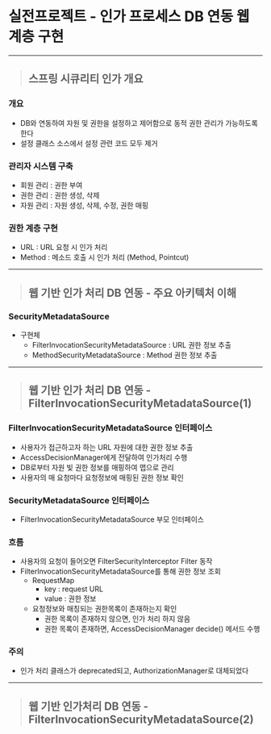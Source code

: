 
# 실전프로젝트 - 인가 프로세스 DB 연동 웹 계층 구현

------------------------------------------------------------------------------------------------------------------------

> ## 스프링 시큐리티 인가 개요

### 개요
- DB와 연동하여 자원 및 권한을 설정하고 제어함으로 동적 권한 관리가 가능하도록 한다
- 설정 클래스 소스에서 설정 관련 코드 모두 제거


### 관리자 시스템 구축
- 회원 관리 : 권한 부여
- 권한 관리 : 권한 생성, 삭제
- 자원 관리 : 자원 생성, 삭제, 수정, 권한 매핑


### 권한 계층 구현
- URL : URL 요청 시 인가 처리
- Method : 메소드 호출 시 인가 처리 (Method, Pointcut)

------------------------------------------------------------------------------------------------------------------------

> ## 웹 기반 인가 처리 DB 연동 - 주요 아키텍처 이해

### SecurityMetadataSource
- 구현체
  - FilterInvocationSecurityMetadataSource : URL 권한 정보 추출
  - MethodSecurityMetadataSource : Method 권한 정보 추출

------------------------------------------------------------------------------------------------------------------------

> ## 웹 기반 인가 처리 DB 연동 - FilterInvocationSecurityMetadataSource(1)

### FilterInvocationSecurityMetadataSource 인터페이스
- 사용자가 접근하고자 하는 URL 자원에 대한 권한 정보 추출
- AccessDecisionManager에게 전달하여 인가처리 수행
- DB로부터 자원 빛 권한 정보를 매핑하여 맵으로 관리
- 사용자의 매 요청마다 요청정보에 매핑된 권한 정보 확인


### SecurityMetadataSource 인터페이스
- FilterInvocationSecurityMetadataSource 부모 인터페이스


### 흐름
- 사용자의 요청이 들어오면 FilterSecurityInterceptor Filter 동작
- FilterInvocationSecurityMetadataSource를 통해 권한 정보 조회
  - RequestMap 
    - key : request URL
    - value : 권한 정보
  - 요청정보와 매칭되는 권한목록이 존재하는지 확인
    - 권한 목록이 존재하지 않으면, 인가 처리 하지 않음
    - 권한 목록이 존재하면, AccessDecisionManager decide() 메서드 수행


### 주의
- 인가 처리 클래스가 deprecated되고, AuthorizationManager로 대체되었다

------------------------------------------------------------------------------------------------------------------------

> ## 웹 기반 인가처리 DB 연동 - FilterInvocationSecurityMetadataSource(2)














